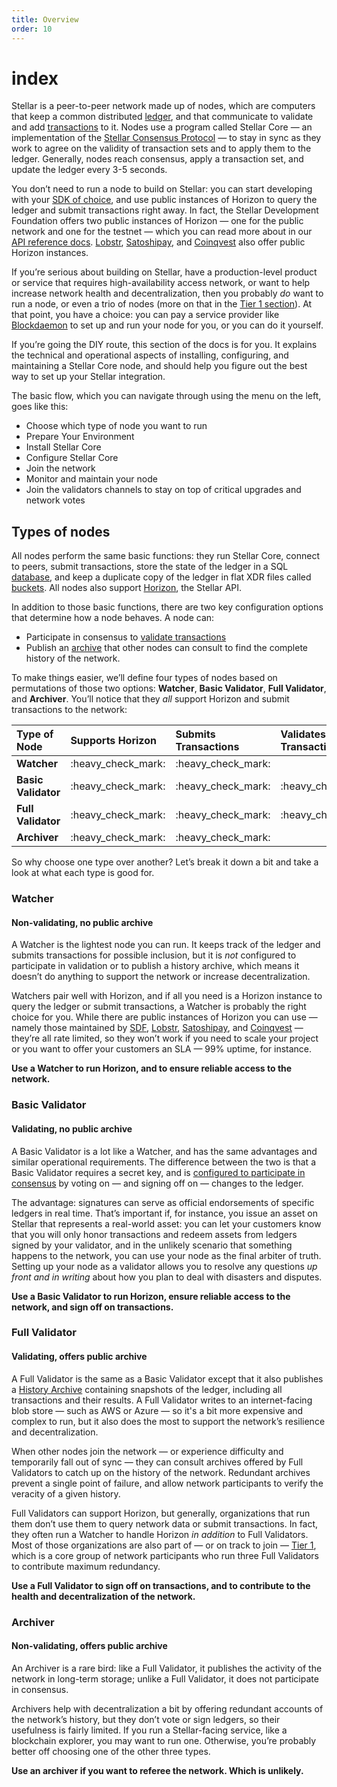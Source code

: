 ```yaml
---
title: Overview
order: 10
---
```


# index

Stellar is a peer-to-peer network made up of nodes, which are computers that keep a common distributed [ledger](../glossary/ledger.md), and that communicate to validate and add [transactions](../glossary/transactions.md) to it. Nodes use a program called Stellar Core — an implementation of the [Stellar Consensus Protocol](../glossary/scp.md) — to stay in sync as they work to agree on the validity of transaction sets and to apply them to the ledger. Generally, nodes reach consensus, apply a transaction set, and update the ledger every 3-5 seconds.

You don’t need to run a node to build on Stellar: you can start developing with your [SDK of choice](../software-and-sdks/index.md), and use public instances of Horizon to query the ledger and submit transactions right away. In fact, the Stellar Development Foundation offers two public instances of Horizon — one for the public network and one for the testnet — which you can read more about in our [API reference docs](../api/introduction/index.md). [Lobstr](https://horizon.stellar.lobstr.co), [Satoshipay](https://stellar-horizon.satoshipay.io), and [Coinqvest](https://horizon.stellar.coinqvest.com) also offer public Horizon instances.

If you’re serious about building on Stellar, have a production-level product or service that requires high-availability access network, or want to help increase network health and decentralization, then you probably _do_ want to run a node, or even a trio of nodes \(more on that in the [Tier 1 section](tier-1-orgs.md)\). At that point, you have a choice: you can pay a service provider like [Blockdaemon](https://app.blockdaemon.com/marketplace/categories/-/stellar-horizon) to set up and run your node for you, or you can do it yourself.

If you’re going the DIY route, this section of the docs is for you. It explains the technical and operational aspects of installing, configuring, and maintaining a Stellar Core node, and should help you figure out the best way to set up your Stellar integration.

The basic flow, which you can navigate through using the menu on the left, goes like this:

* Choose which type of node you want to run
* Prepare Your Environment
* Install Stellar Core
* Configure Stellar Core
* Join the network
* Monitor and maintain your node
* Join the validators channels to stay on top of critical upgrades and network votes

## Types of nodes

All nodes perform the same basic functions: they run Stellar Core, connect to peers, submit transactions, store the state of the ledger in a SQL [database](configuring.md#database), and keep a duplicate copy of the ledger in flat XDR files called [buckets](configuring.md#buckets). All nodes also support [Horizon](../run-api-server/index.md), the Stellar API.

In addition to those basic functions, there are two key configuration options that determine how a node behaves. A node can:

* Participate in consensus to [validate transactions](configuring.md#validating)
* Publish an [archive](publishing-history-archives.md) that other nodes can consult to find the complete history of the network.

To make things easier, we’ll define four types of nodes based on permutations of those two options: **Watcher**, **Basic Validator**, **Full Validator**, and **Archiver**. You’ll notice that they _all_ support Horizon and submit transactions to the network:

| Type of Node | Supports Horizon | Submits Transactions | Validates Transactions | Publishes History |
| :--- | :--- | :--- | :--- | :--- |
| **Watcher** | :heavy\_check\_mark: | :heavy\_check\_mark: |  |  |
| **Basic Validator** | :heavy\_check\_mark: | :heavy\_check\_mark: | :heavy\_check\_mark: |  |
| **Full Validator** | :heavy\_check\_mark: | :heavy\_check\_mark: | :heavy\_check\_mark: | :heavy\_check\_mark: |
| **Archiver** | :heavy\_check\_mark: | :heavy\_check\_mark: |  | :heavy\_check\_mark: |

So why choose one type over another? Let’s break it down a bit and take a look at what each type is good for.

### Watcher

#### Non-validating, no public archive

A Watcher is the lightest node you can run. It keeps track of the ledger and submits transactions for possible inclusion, but it is _not_ configured to participate in validation or to publish a history archive, which means it doesn’t do anything to support the network or increase decentralization.

Watchers pair well with Horizon, and if all you need is a Horizon instance to query the ledger or submit transactions, a Watcher is probably the right choice for you. While there are public instances of Horizon you can use — namely those maintained by [SDF](../api/introduction/index.md), [Lobstr](https://horizon.stellar.lobstr.co), [Satoshipay](https://stellar-horizon.satoshipay.io), and [Coinqvest](https://horizon.stellar.coinqvest.com) — they’re all rate limited, so they won’t work if you need to scale your project or you want to offer your customers an SLA — 99% uptime, for instance.

**Use a Watcher to run Horizon, and to ensure reliable access to the network.**

### Basic Validator

#### Validating, no public archive

A Basic Validator is a lot like a Watcher, and has the same advantages and similar operational requirements. The difference between the two is that a Basic Validator requires a secret key, and is [configured to participate in consensus](configuring.md#validating) by voting on — and signing off on — changes to the ledger.

The advantage: signatures can serve as official endorsements of specific ledgers in real time. That’s important if, for instance, you issue an asset on Stellar that represents a real-world asset: you can let your customers know that you will only honor transactions and redeem assets from ledgers signed by your validator, and in the unlikely scenario that something happens to the network, you can use your node as the final arbiter of truth. Setting up your node as a validator allows you to resolve any questions _up front and in writing_ about how you plan to deal with disasters and disputes.

**Use a Basic Validator to run Horizon, ensure reliable access to the network, and sign off on transactions.**

### Full Validator

#### Validating, offers public archive

A Full Validator is the same as a Basic Validator except that it also publishes a [History Archive](publishing-history-archives.md) containing snapshots of the ledger, including all transactions and their results. A Full Validator writes to an internet-facing blob store — such as AWS or Azure — so it's a bit more expensive and complex to run, but it also does the most to support the network’s resilience and decentralization.

When other nodes join the network — or experience difficulty and temporarily fall out of sync — they can consult archives offered by Full Validators to catch up on the history of the network. Redundant archives prevent a single point of failure, and allow network participants to verify the veracity of a given history.

Full Validators can support Horizon, but generally, organizations that run them don’t use them to query network data or submit transactions. In fact, they often run a Watcher to handle Horizon _in addition_ to Full Validators. Most of those organizations are also part of — or on track to join — [Tier 1](tier-1-orgs.md), which is a core group of network participants who run three Full Validators to contribute maximum redundancy.

**Use a Full Validator to sign off on transactions, and to contribute to the health and decentralization of the network.**

### Archiver

#### Non-validating, offers public archive

An Archiver is a rare bird: like a Full Validator, it publishes the activity of the network in long-term storage; unlike a Full Validator, it does not participate in consensus.

Archivers help with decentralization a bit by offering redundant accounts of the network’s history, but they don’t vote or sign ledgers, so their usefulness is fairly limited. If you run a Stellar-facing service, like a blockchain explorer, you may want to run one. Otherwise, you’re probably better off choosing one of the other three types.

**Use an archiver if you want to referee the network. Which is unlikely.**

